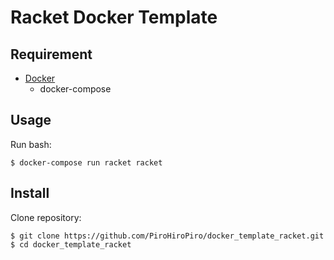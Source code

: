 # Racket Docker Template

## Requirement

- [Docker](https://www.docker.com/)
  - docker-compose

## Usage

Run bash:

```console
$ docker-compose run racket racket
```

## Install

Clone repository:

```console
$ git clone https://github.com/PiroHiroPiro/docker_template_racket.git
$ cd docker_template_racket
```
